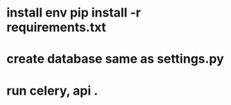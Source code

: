 # install env pip install -r requirements.txt
# create database same as settings.py
# run celery, api .